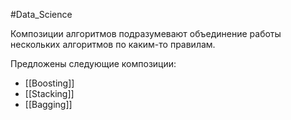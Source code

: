 #Data_Science 

Композиции алгоритмов подразумевают объединение работы нескольких алгоритмов по каким-то правилам. 

Предложены следующие композиции:
- [[Boosting]]
- [[Stacking]]
- [[Bagging]]